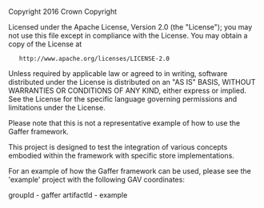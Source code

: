 
   Copyright 2016 Crown Copyright

   Licensed under the Apache License, Version 2.0 (the "License");
   you may not use this file except in compliance with the License.
   You may obtain a copy of the License at

       http://www.apache.org/licenses/LICENSE-2.0

   Unless required by applicable law or agreed to in writing, software
   distributed under the License is distributed on an "AS IS" BASIS,
   WITHOUT WARRANTIES OR CONDITIONS OF ANY KIND, either express or implied.
   See the License for the specific language governing permissions and
   limitations under the License.



Please note that this is not a representative example of how to use the Gaffer framework.

This project is designed to test the integration of various concepts embodied within the framework with specific store implementations.

For an example of how the Gaffer framework can be used, please see the 'example' project with the following GAV coordinates:

groupId - gaffer
artifactId - example
